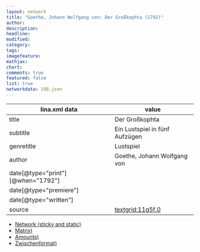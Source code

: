 ```yaml
---
layout: network
title: "Goethe, Johann Wolfgang von: Der Großkophta (1792)"
author:
description:
headline:
modified:
category:
tags:
imagefeature: 
mathjax: 
chart: 
comments: true
featured: false
list: true
networkdata: 198.json
---
```

lina.xml data  | value
------------- | -------------
title|Der Großkophta
subtitle|Ein Lustspiel in fünf Aufzügen
genretitle|Lustspiel
author|Goethe, Johann Wolfgang von
date[@type="print"][@when="1792"]|
date[@type="premiere"]|
date[@type="written"]|
source|[textgrid:11g5f.0](https://textgridlab.org/1.0/tgcrud-public/rest/textgrid:11g5f.0/data)



* [Network (sticky and static)](/linas/network198)
* [Matrix)](/linas/matrix198)
* [Amounts)](/linas/amount198)
* [Zwischenformat)](/linas/lina198 )
